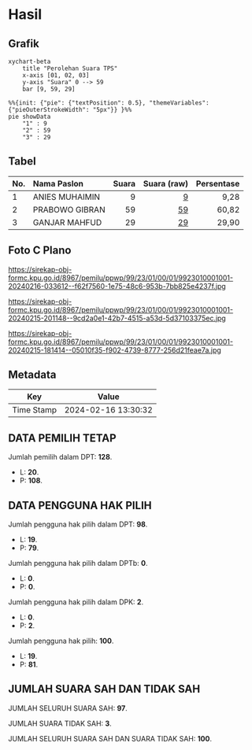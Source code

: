 # Hasil

## Grafik

```mermaid
xychart-beta
    title "Perolehan Suara TPS"
    x-axis [01, 02, 03]
    y-axis "Suara" 0 --> 59
    bar [9, 59, 29]
```

```mermaid
%%{init: {"pie": {"textPosition": 0.5}, "themeVariables": {"pieOuterStrokeWidth": "5px"}} }%%
pie showData
    "1" : 9
    "2" : 59
    "3" : 29
```

## Tabel

| No. | Nama Paslon    | Suara | Suara (raw) | Persentase |
|:--- |:-------------- | -----:| -----------:| ----------:|
| 1   | ANIES MUHAIMIN | 9     | [9][p-1]    | 9,28       |
| 2   | PRABOWO GIBRAN | 59    | [59][p-2]   | 60,82      |
| 3   | GANJAR MAHFUD  | 29    | [29][p-3]   | 29,90      |


[p-1]: https://github.com/gigit-pemilu/pemilu-2024-99-luar-negeri/blob/main/pilpres/hitung-suara/sub/99-luar-negeri/sub/23-bucharest-rumania/sub/01-bucharest-rumania/sub/0001-bucharest-rumania/sub/001-pos-001/sub/paslon-1.txt
[p-2]: https://github.com/gigit-pemilu/pemilu-2024-99-luar-negeri/blob/main/pilpres/hitung-suara/sub/99-luar-negeri/sub/23-bucharest-rumania/sub/01-bucharest-rumania/sub/0001-bucharest-rumania/sub/001-pos-001/sub/paslon-2.txt
[p-3]: https://github.com/gigit-pemilu/pemilu-2024-99-luar-negeri/blob/main/pilpres/hitung-suara/sub/99-luar-negeri/sub/23-bucharest-rumania/sub/01-bucharest-rumania/sub/0001-bucharest-rumania/sub/001-pos-001/sub/paslon-3.txt

## Foto C Plano

https://sirekap-obj-formc.kpu.go.id/8967/pemilu/ppwp/99/23/01/00/01/9923010001001-20240216-033612--f62f7560-1e75-48c6-953b-7bb825e4237f.jpg

https://sirekap-obj-formc.kpu.go.id/8967/pemilu/ppwp/99/23/01/00/01/9923010001001-20240215-201148--9cd2a0e1-42b7-4515-a53d-5d37103375ec.jpg

https://sirekap-obj-formc.kpu.go.id/8967/pemilu/ppwp/99/23/01/00/01/9923010001001-20240215-181414--05010f35-f902-4739-8777-256d21feae7a.jpg


## Metadata

| Key        | Value               |
| ---------- | ------------------- |
| Time Stamp | 2024-02-16 13:30:32 |


## DATA PEMILIH TETAP

Jumlah pemilih dalam DPT: **128**.
 * L: **20**.
 * P: **108**.

## DATA PENGGUNA HAK PILIH

Jumlah pengguna hak pilih dalam DPT: **98**.
 * L: **19**.
 * P: **79**.

Jumlah pengguna hak pilih dalam DPTb: **0**.
 * L: **0**.
 * P: **0**.

Jumlah pengguna hak pilih dalam DPK: **2**.
 * L: **0**.
 * P: **2**.

Jumlah pengguna hak pilih: **100**.
 * L: **19**.
 * P: **81**.

## JUMLAH SUARA SAH DAN TIDAK SAH

JUMLAH SELURUH SUARA SAH: **97**.

JUMLAH SUARA TIDAK SAH: **3**.

JUMLAH SELURUH SUARA SAH DAN SUARA TIDAK SAH: **100**.


